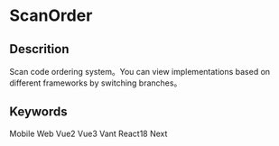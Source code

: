 # ScanOrder
## Descrition
Scan code ordering system。You can view implementations based on different frameworks by switching branches。
## Keywords
Mobile Web Vue2 Vue3 Vant React18 Next


